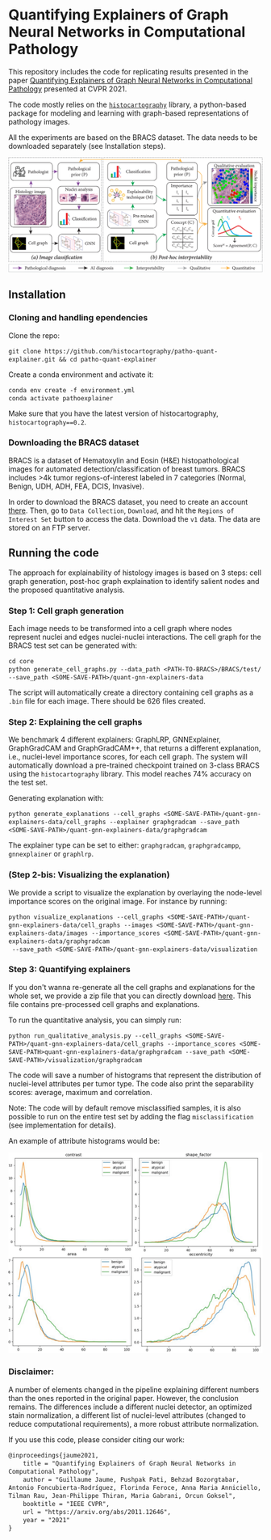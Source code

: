 # Quantifying Explainers of Graph Neural Networks in Computational Pathology

This repository includes the code for replicating results presented in the paper [Quantifying Explainers of Graph Neural Networks in Computational Pathology](https://arxiv.org/pdf/2011.12646.pdf) presented at CVPR 2021.  

The code mostly relies on the [`histocartography`](https://github.com/histocartography/histocartography) library, a python-based package for modeling and learning with graph-based representations of pathology images. 

All the experiments are based on the BRACS dataset. The data needs to be downloaded separately (see Installation steps). 

![Overview of the proposed approach.](figs/readme_fig1.png)


## Installation 

### Cloning and handling ependencies 

Clone the repo:

```
git clone https://github.com/histocartography/patho-quant-explainer.git && cd patho-quant-explainer
```

Create a conda environment and activate it:

```
conda env create -f environment.yml
conda activate pathoexplainer
```

Make sure that you have the latest version of histocartography, `histocartography==0.2`.

### Downloading the BRACS dataset 

BRACS is a dataset of Hematoxylin and Eosin (H&E) histopathological images for automated detection/classification of breast tumors. BRACS includes >4k tumor regions-of-interest labeled in 7 categories (Normal, Benign, UDH, ADH, FEA, DCIS, Invasive). 

In order to download the BRACS dataset, you need to create an account [there](https://www.bracs.icar.cnr.it/). Then, go to `Data Collection`, `Download`, and hit the `Regions of Interest Set` button to access the data. Download the `v1` data. The data are stored on an FTP server. 

## Running the code 

The approach for explainability of histology images is based on 3 steps: cell graph generation, post-hoc graph explaination to identify salient nodes and the proposed quantitative analysis. 

### Step 1: Cell graph generation 

Each image needs to be transformed into a cell graph where nodes represent nuclei and edges nuclei-nuclei interactions. The cell graph for the BRACS test set can be generated with: 

```
cd core
python generate_cell_graphs.py --data_path <PATH-TO-BRACS>/BRACS/test/ --save_path <SOME-SAVE-PATH>/quant-gnn-explainers-data
```

The script will automatically create a directory containing cell graphs as a `.bin` file for each image. There should be 626 files created. 

### Step 2: Explaining the cell graphs

We benchmark 4 different explainers: GraphLRP, GNNExplainer, GraphGradCAM and GraphGradCAM++, that returns a different explanation, i.e., nuclei-level importance scores, for each cell graph. The system will automatically download a pre-trained checkpoint trained on 3-class BRACS using the `histocartography` library. This model reaches 74% accuracy on the test set. 

Generating explanation with:

```
python generate_explanations --cell_graphs <SOME-SAVE-PATH>/quant-gnn-explainers-data/cell_graphs --explainer graphgradcam --save_path <SOME-SAVE-PATH>/quant-gnn-explainers-data/graphgradcam
```

The explainer type can be set to either: `graphgradcam`, `graphgradcampp`, `gnnexplainer` or `graphlrp`. 

### (Step 2-bis: Visualizing the explanation)

We provide a script to visualize the explanation by overlaying the node-level importance scores on the original image. For instance by running:

```
python visualize_explanations --cell_graphs <SOME-SAVE-PATH>/quant-gnn-explainers-data/cell_graphs --images <SOME-SAVE-PATH>/quant-gnn-explainers-data/images --importance_scores <SOME-SAVE-PATH>/quant-gnn-explainers-data/graphgradcam
 --save_path <SOME-SAVE-PATH>/quant-gnn-explainers-data/visualization
 ```

### Step 3: Quantifying explainers

If you don't wanna re-generate all the cell graphs and explanations for the whole set, we provide a zip file that you can directly download [here](https://ibm.box.com/shared/static/412lfz992djt8u6bgu13y9cj9qsurwui.zip). This file contains pre-processed cell graphs and explanations. 

To run the quantitative analysis, you can simply run:

```
python run_qualitative_analysis.py --cell_graphs <SOME-SAVE-PATH>/quant-gnn-explainers-data/cell_graphs --importance_scores <SOME-SAVE-PATH>quant-gnn-explainers-data/graphgradcam --save_path <SOME-SAVE-PATH>/visualization/graphgradcam
```

The code will save a number of histograms that represent the distribution of nuclei-level attributes per tumor type. The code also print the separability scores: average, maximum and correlation. 

Note: The code will by default remove misclassified samples, it is also possible to run on the entire test set by adding the flag `misclassification` (see implementation for details). 

An example of attribute histograms would be:

![Attribute-level histograms.](figs/readme_fig2.png)


### Disclaimer: 

A number of elements changed in the pipeline explaining different numbers than the ones reported in the original paper. However, the conclusion remains. The differences include a different nuclei detector, an optimized stain normalization, a different list of nuclei-level attributes (changed to reduce computational requirements), a more robust attribute normalization.  

If you use this code, please consider citing our work:

```
@inproceedings{jaume2021,
    title = "Quantifying Explainers of Graph Neural Networks in Computational Pathology",
    author = "Guillaume Jaume, Pushpak Pati, Behzad Bozorgtabar, Antonio Foncubierta-Rodríguez, Florinda Feroce, Anna Maria Anniciello, Tilman Rau, Jean-Philippe Thiran, Maria Gabrani, Orcun Goksel",
    booktitle = "IEEE CVPR",
    url = "https://arxiv.org/abs/2011.12646",
    year = "2021"
} 
```
